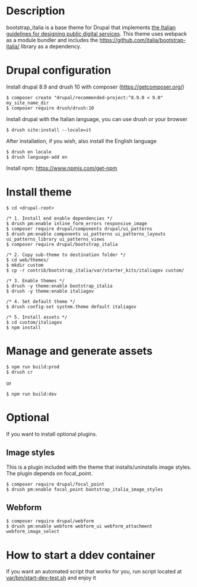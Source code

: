 # Description
bootstrap_italia is a base theme for Drupal that implements [the Italian guidelines for designing public digital services](https://docs.italia.it/italia/designers-italia/design-linee-guida-docs/).
This theme uses webpack as a module bundler and includes the https://github.com/italia/bootstrap-italia/ library as a dependency.

# Drupal configuration
Install drupal 8.9 and drush 10 with composer (https://getcomposer.org/)

    $ composer create "drupal/recommended-project:^8.9.0 < 9.0" my_site_name_dir
    $ composer require drush/drush:10

Install drupal with the Italian language, you can use drush or your browser

    $ drush site:install --locale=it

After installation, if you wish, also install the English language

    $ drush en locale
    $ drush language-add en

Install npm: https://www.npmjs.com/get-npm

# Install theme
    $ cd <drupal-root>

    /* 1. Install end enable dependencies */
    $ drush pm:enable inline_form_errors responsive_image
    $ composer require drupal/components drupal/ui_patterns
    $ drush pm:enable components ui_patterns ui_patterns_layouts ui_patterns_library ui_patterns_views
    $ composer require drupal/bootstrap_italia

    /* 2. Copy sub-theme to destination folder */
    $ cd web/themes/
    $ mkdir custom
    $ cp -r contrib/bootstrap_italia/var/starter_kits/italiagov custom/

    /* 3. Enable themes */
    $ drush -y theme:enable bootstrap_italia
    $ drush -y theme:enable italiagov

    /* 4. Set default theme */
    $ drush config-set system.theme default italiagov

    /* 5. Install assets */
    $ cd custom/italiagov
    $ npm install

# Manage and generate assets
    $ npm run build:prod
    $ drush cr

or

    $ npm run build:dev

# Optional
If you want to install optional plugins.

## Image styles
This is a plugin included with the theme that installs/uninstalls image styles.
The plugin depends on focal_point.

    $ composer require drupal/focal_point
    $ drush pm:enable focal_point bootstrap_italia_image_styles

## Webform
    $ composer require drupal/webform
    $ drush pm:enable webform webform_ui webform_attachment webform_image_select

# How to start a ddev container
If you want an automated script that works for you, run script located at [var/bin/start-dev-test.sh](https://git.drupalcode.org/project/bootstrap_italia/-/tree/8.x-0.x/var/bin/start-dev-test.sh) and enjoy it
